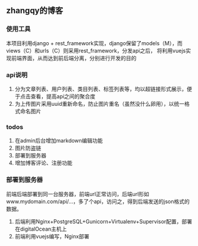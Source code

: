 ## zhangqy的博客
### 使用工具
本项目利用django + rest_framework实现，django保留了models（M），而views（C）和urls（C）则采用rest_framework，分发api之后，
将利用vuejs实现前端界面，从而达到前后端分离，分别进行开发的目的
### api说明
1. 分为文章列表、用户列表、类目列表、标签列表等，均以超链接形式展示，便于点击查看，提高api之间的聚合度
2. 为上传图片采用uuid重新命名，防止图片重名（虽然没什么卵用），以统一格式命名图片
### todos
1. 在admin后台增加markdown编辑功能
2. 图片防盗链
3. 部署到服务器
4. 增加博客评论、注册功能
### 部署到服务器
前端后端部署到同一台服务器，前端url正常访问，后端url形如www.mydomain.com/api/...，多了个api，访问之，得到后端发送的json格式的数据。
1. 后端利用Nginx+PostgreSQL+Gunicorn+Virtualenv+Supervisor配置，部署在digitalOcean主机上
2. 前端利用vuejs编写，Nginx部署